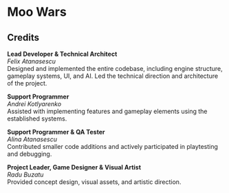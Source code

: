 # Moo Wars

## Credits

**Lead Developer & Technical Architect**  
*Felix Atanasescu*  
Designed and implemented the entire codebase, including engine structure, gameplay systems, UI, and AI. Led the technical direction and architecture of the project.

**Support Programmer**  
*Andrei Kotlyarenko*  
Assisted with implementing features and gameplay elements using the established systems.

**Support Programmer & QA Tester**  
*Alina Atanasescu*  
Contributed smaller code additions and actively participated in playtesting and debugging.

**Project Leader, Game Designer & Visual Artist**  
*Radu Buzatu*  
Provided concept design, visual assets, and artistic direction.

